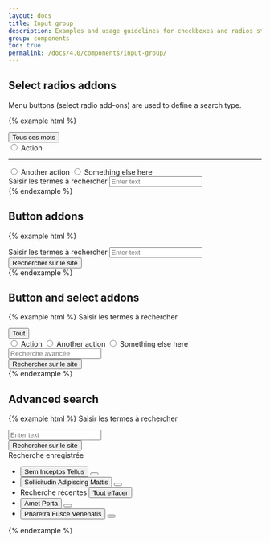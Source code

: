 ```yaml
---
layout: docs
title: Input group
description: Examples and usage guidelines for checkboxes and radios styles.
group: components
toc: true
permalink: /docs/4.0/components/input-group/
---
```


## Select radios addons

Menu buttons (select radio add-ons) are used to define a search type.

{% example html %}
<div class="input-group">
  <div class="input-group-prepend">
    <div class="btn-group dropdown" data-component="select-radios">
      <button type="button" class="btn btn-secondary dropdown-toggle" data-toggle="dropdown" aria-haspopup="true" aria-expanded="false" aria-controls="actionsgroup">
        <span data-role="placeholder">Tous ces mots</span>
        <i class="icons-arrow-down" aria-hidden="true"></i>
      </button>
      <div class="dropdown-menu dropdown-menu-right" id="actionsgroup">
        <input data-role="value" type="radio" name="keywordSearch" value="keywordSearch1" id="action1" class="sr-only"/>
        <label class="dropdown-item" for="action1">Action</label>
        <hr class="dropdown-divider"/>
        <input data-role="value" type="radio" name="keywordSearch" value="keywordSearch2" id="action2" class="sr-only"/>
        <label class="dropdown-item" for="action2">Another action</label>
        <input data-role="value" type="radio" name="keywordSearch" value="keywordSearch3" id="action3" class="sr-only"/>
        <label class="dropdown-item" for="action3">Something else here</label>
      </div>
    </div>
  </div>
  <div class="form-control-container">
    <label for="entertext" class="sr-only">Saisir les termes à rechercher</label>
    <input id="entertext" type="text" class="form-control" placeholder="Enter text">
    <span class="form-control-state"></span>
  </div>
</div>
{% endexample %}

## Button addons

{% example html %}
<div class="input-group">
  <div class="form-control-container">
    <label for="entertext2">Saisir les termes à rechercher</label>
    <input id="entertext2" type="text" class="form-control" placeholder="Enter text">
    <span class="form-control-state"></span>
  </div>
  <div class="input-group-append">
    <button type="button" class="btn btn-primary btn-only-icon">
      <i class="icons-search" aria-hidden="true"></i>
      <span class="sr-only">Rechercher sur le site</span>
    </button>
  </div>
</div>
{% endexample %}

## Button and select addons

{% example html %}
<label for="entertext3">Saisir les termes à rechercher</label>
<div class="input-group">
  <div class="input-group-prepend">
    <div class="btn-group dropdown" data-component="select-radios">
      <button type="button" class="btn btn-secondary dropdown-toggle" data-toggle="dropdown" aria-haspopup="true" aria-expanded="false" aria-controls="actionsgroup2">
        <span data-role="placeholder">Tout</span>
        <i class="icons-arrow-down" aria-hidden="true"></i>
      </button>
      <div id="actionsgroup2" class="dropdown-menu dropdown-menu-right">
        <input data-role="value" type="radio" name="keywordSearch" value="keywordSearch1" id="action11" class="sr-only"/>
        <label class="dropdown-item" for="action11">Action</label>
        <input data-role="value" type="radio" name="keywordSearch" value="keywordSearch2" id="action12" class="sr-only"/>
        <label class="dropdown-item" for="action12">Another action</label>
        <input data-role="value" type="radio" name="keywordSearch" value="keywordSearch3" id="action13" class="sr-only"/>
        <label class="dropdown-item" for="action13">Something else here</label>
      </div>
    </div>
  </div>
  <div class="form-control-container">
    <input id="entertext3" type="text" class="form-control text-right" placeholder="Recherche avancée">
    <span class="form-control-state"></span>
  </div>
  <div class="input-group-append">
    <button type="button" class="btn btn-primary btn-only-icon">
      <i class="icons-search" aria-hidden="true"></i>
      <span class="sr-only">Rechercher sur le site</span>
    </button>
  </div>
</div>
{% endexample %}

## Advanced search

{% example html %}
<label class="font-weight-medium mb-2" for="entertext4">Saisir les termes à rechercher</label>
<div class="advanced-search active">
  <div class="advanced-search-control">
    <div class="input-group">
      <div class="form-control-container">
        <input id="entertext4" type="text" class="form-control" placeholder="Enter text">
        <span class="form-control-state"></span>
      </div>
      <div class="input-group-append input-group-last">
        <button type="button" class="btn btn-primary btn-only-icon active">
          <span class="sr-only">Rechercher sur le site</span>
          <i class="icons-search" aria-hidden="true"></i>
        </button>
      </div>
    </div>
    <div class="advanced-search-menu" data-role="menu">
      <div class="advanced-search-menu-item advanced-search-menu-title">
        <span>Recherche enregistrée</span>
      </div>
      <ul class="list-unstyled">
        <li class="advanced-search-menu-item">
          <button type="button" class="btn btn-link">Sem Inceptos Tellus</button>
          <button type="button" class="btn btn-link"><i class="icons-close-circle" aria-hidden="true"></i></button>
        </li>
        <li class="advanced-search-menu-item">
          <button type="button" class="btn btn-link">Sollicitudin Adipiscing Mattis</button>
          <button type="button" class="btn btn-link"><i class="icons-close-circle" aria-hidden="true"></i></button>
        </li>
        <li class="advanced-search-menu-item advanced-search-menu-title">
          <span>Recherche récentes</span>
          <button type="button" class="btn btn-link">Tout effacer</button>
        </li>
        <li class="advanced-search-menu-item">
          <button type="button" class="btn btn-link">Amet Porta</button>
          <button type="button" class="btn btn-link"><i class="icons-close-circle" aria-hidden="true"></i></button>
        </li>
        <li class="advanced-search-menu-item">
          <button type="button" class="btn btn-link">Pharetra Fusce Venenatis</button>
          <button type="button" class="btn btn-link"><i class="icons-close-circle" aria-hidden="true"></i></button>
        </li>
      </ul>
    </div>
  </div>
</div>
{% endexample %}
